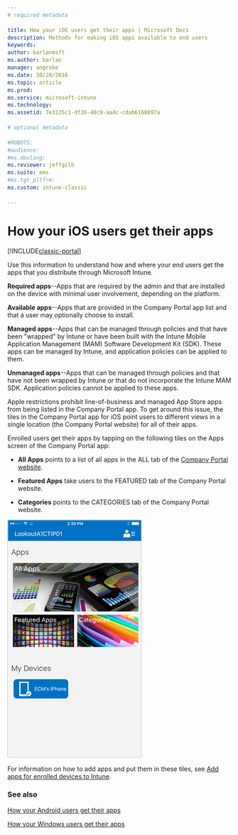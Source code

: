 ```yaml
---
# required metadata

title: How your iOS users get their apps | Microsoft Docs
description: Methods for making iOS apps available to end users
keywords:
author: barlanmsft
ms.author: barlan
manager: angrobe
ms.date: 10/28/2016
ms.topic: article
ms.prod:
ms.service: microsoft-intune
ms.technology:
ms.assetid: 7e3135c1-df26-48c9-aa4c-cdab6168897a

# optional metadata

#ROBOTS:
#audience:
#ms.devlang:
ms.reviewer: jeffgilb
ms.suite: ems
#ms.tgt_pltfrm:
ms.custom: intune-classic

---
```



# How your iOS users get their apps

[!INCLUDE[classic-portal](../includes/classic-portal.md)]

Use this information to understand how and where your end users get the apps that you distribute through Microsoft Intune.

**Required apps**--Apps that are required by the admin and that are installed on the device with minimal user involvement, depending on the platform.

**Available apps**--Apps that are provided in the Company Portal app list and that a user may optionally choose to install.

**Managed apps**--Apps that can be managed through policies and that have been "wrapped" by Intune or have been built with the Intune Mobile Application Management (MAM) Software Development Kit (SDK). These apps can be managed by Intune, and application policies can be applied to them.

**Unmanaged apps**--Apps that can be managed through policies and that have not been wrapped by Intune or that do not incorporate the Intune MAM SDK. Application policies cannot be applied to these apps.

Apple restrictions prohibit line-of-business and managed App Store apps from being listed in the Company Portal app. To get around this issue, the tiles in the Company Portal app for iOS point users to different views in a single location (the Company Portal website) for all of their apps.

Enrolled users get their apps by tapping on the following tiles on the Apps screen of the Company Portal app:

- **All Apps** points to a list of all apps in the ALL tab of the [Company Portal website](http://portal.manage.microsoft.com).

- **Featured Apps** take users to the FEATURED tab of the Company Portal website.

- **Categories** points to the CATEGORIES tab of the Company Portal website.

 
![iOS Company Portal apps screen](./media/ios-cp-app-main-apps-screen.png)

For information on how to add apps and put them in these tiles, see [Add apps for enrolled devices to Intune](https://docs.microsoft.com/intune/deploy-use/add-apps-for-mobile-devices-in-microsoft-intune.md).

### See also
[How your Android users get their apps](how-your-android-users-get-their-apps.md)

[How your Windows users get their apps](how-your-windows-users-get-their-apps.md)
